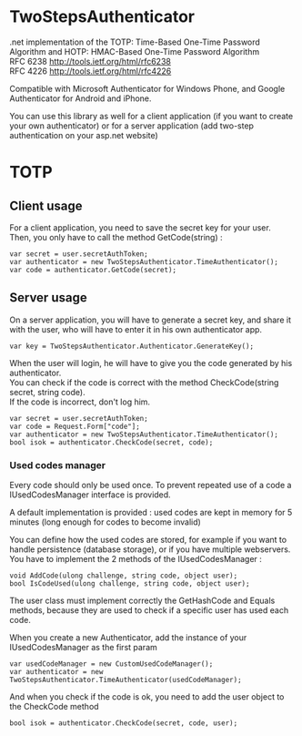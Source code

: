 TwoStepsAuthenticator
=====================

.net implementation of the TOTP: Time-Based One-Time Password Algorithm and HOTP: HMAC-Based One-Time Password Algorithm<br/>
RFC 6238 http://tools.ietf.org/html/rfc6238<br>
RFC 4226 http://tools.ietf.org/html/rfc4226

Compatible with Microsoft Authenticator for Windows Phone, and Google Authenticator for Android and iPhone.

You can use this library as well for a client application (if you want to create your own authenticator) or for a server application (add two-step authentication on your asp.net website)

# TOTP

## Client usage

For a client application, you need to save the secret key for your user. <br/>
Then, you only have to call the method GetCode(string) :

<pre><code>var secret = user.secretAuthToken;
var authenticator = new TwoStepsAuthenticator.TimeAuthenticator();
var code = authenticator.GetCode(secret);
</code></pre>

## Server usage

On a server application, you will have to generate a secret key, and share it with the user, who will have to enter it in his own authenticator app.

<pre><code>var key = TwoStepsAuthenticator.Authenticator.GenerateKey();
</code></pre>

When the user will login, he will have to give you the code generated by his authenticator.<br/>
You can check if the code is correct with the method CheckCode(string secret, string code).<br/>
If the code is incorrect, don't log him.

<pre><code>var secret = user.secretAuthToken;
var code = Request.Form["code"];
var authenticator = new TwoStepsAuthenticator.TimeAuthenticator();
bool isok = authenticator.CheckCode(secret, code);
</code></pre>

### Used codes manager

Every code should only be used once. To prevent repeated use of a code a IUsedCodesManager interface is provided.<br>

A default implementation is provided : used codes are kept in memory for 5 minutes (long enough for codes to become invalid)

You can define how the used codes are stored, for example if you want to handle persistence (database storage), or if you have multiple webservers.<br/>
You have to implement the 2 methods of the IUsedCodesManager :
<pre><code>void AddCode(ulong challenge, string code, object user);
bool IsCodeUsed(ulong challenge, string code, object user);
</code></pre>

The user class must implement correctly the GetHashCode and Equals methods, because they are used to check if a specific user has used each code.

When you create a new Authenticator, add the instance of your IUsedCodesManager as the first param
<pre><code>var usedCodeManager = new CustomUsedCodeManager();
var authenticator = new TwoStepsAuthenticator.TimeAuthenticator(usedCodeManager);
</code></pre>

And when you check if the code is ok, you need to add the user object to the CheckCode method
<pre><code>bool isok = authenticator.CheckCode(secret, code, user);
</code></pre>